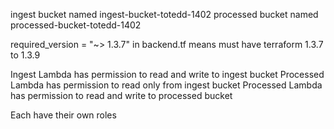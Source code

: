 ingest bucket named ingest-bucket-totedd-1402
processed bucket named processed-bucket-totedd-1402

required_version = "~> 1.3.7" in backend.tf means must have terraform 1.3.7 to 1.3.9

Ingest Lambda has permission to read and write to ingest bucket
Processed Lambda has permission to read only from ingest bucket
Processed Lambda has permission to read and write to processed bucket

Each have their own roles